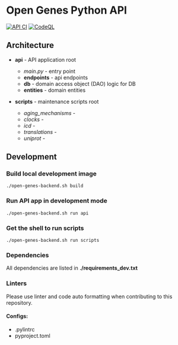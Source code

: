 # Open Genes Python API

[![API CI](https://github.com/open-genes/open-genes-api/actions/workflows/api.yml/badge.svg?branch=master)](https://github.com/open-genes/open-genes-api/actions/workflows/api.yml)
[![CodeQL](https://github.com/open-genes/open-genes-api/actions/workflows/codeql-analysis.yml/badge.svg?branch=master)](https://github.com/open-genes/open-genes-api/actions/workflows/codeql-analysis.yml)

## Architecture

- **api** - API application root
  - *main.py* - entry point
  - **endpoints** - api endpoints
  - **db** - domain access object (DAO) logic for DB
  - **entities** - domain entities

- **scripts** - maintenance scripts root
  - *aging_mechanisms* -
  - *clocks* - 
  - *icd* -
  - *translations* -
  - *uniprot* -

## Development

### Build local development image

```
./open-genes-backend.sh build
```

### Run API app in development mode

```
./open-genes-backend.sh run api
```

### Get the shell to run scripts

```
./open-genes-backend.sh run scripts
```

### Dependencies

All dependencies are listed in **./requirements_dev.txt**

### Linters

Please use linter and code auto formatting when contributing to this repository.

#### Configs: 
- .pylintrc
- pyproject.toml

